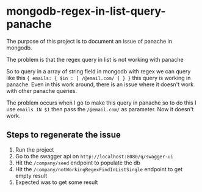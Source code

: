 # mongodb-regex-in-list-query-panache

The purpose of this project is to document an issue of panache in mongodb.

The problem is that the regex query in list is not working with panache

So to query in a array of string field in mongodb with regex 
we can query like this `{ emails: { $in : [ /@email.com/ ] } }` 
this query is working in panache. Even in this work around, there is an issue where it doesn't work with other panache queries.

The problem occurs when I go to make this query in panache
so to do this I use `emails IN $1` then pass the `/@email.com/` as parameter. Now it doesn't work.


## Steps to regenerate the issue
1. Run the project
2. Go to the swagger api on `http://localhost:8080/q/swagger-ui`
3. Hit the `/company/seed` endpoint to populate the db
4. Hit the `/company/notWorkingRegexFindInListSingle` endpoint to get empty result
5. Expected was to get some result